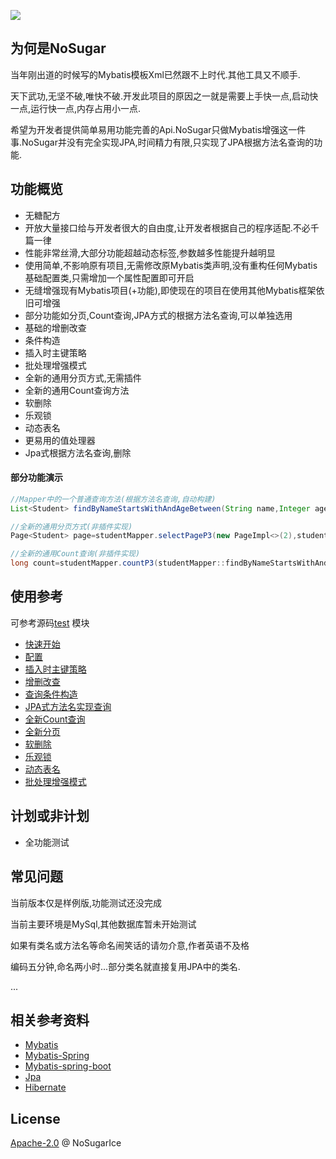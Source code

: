![](https://gitee.com/NoSugarIce/document-gallery/raw/master/mybatis-nosugar/NoSugar-log.svg)

## 为何是NoSugar

当年刚出道的时候写的Mybatis模板Xml已然跟不上时代.其他工具又不顺手.

天下武功,无坚不破,唯快不破.开发此项目的原因之一就是需要上手快一点,启动快一点,运行快一点,内存占用小一点.

希望为开发者提供简单易用功能完善的Api.NoSugar只做Mybatis增强这一件事.NoSugar并没有完全实现JPA,时间精力有限,只实现了JPA根据方法名查询的功能.

## 功能概览

- 无糖配方
- 开放大量接口给与开发者很大的自由度,让开发者根据自己的程序适配.不必千篇一律
- 性能非常丝滑,大部分功能超越动态标签,参数越多性能提升越明显
- 使用简单,不影响原有项目,无需修改原Mybatis类声明,没有重构任何Mybatis基础配置类,只需增加一个属性配置即可开启
- 无缝增强现有Mybatis项目(+功能),即使现在的项目在使用其他Mybatis框架依旧可增强
- 部分功能如分页,Count查询,JPA方式的根据方法名查询,可以单独选用
- 基础的增删改查
- 条件构造
- 插入时主键策略
- 批处理增强模式
- 全新的通用分页方式,无需插件
- 全新的通用Count查询方法
- 软删除
- 乐观锁
- 动态表名
- 更易用的值处理器
- Jpa式根据方法名查询,删除


#### 部分功能演示

```java
//Mapper中的一个普通查询方法(根据方法名查询,自动构建)
List<Student> findByNameStartsWithAndAgeBetween(String name,Integer ageStart,Integer ageEnd);

//全新的通用分页方式(非插件实现)
Page<Student> page=studentMapper.selectPageP3(new PageImpl<>(2),studentMapper::findByNameStartsWithAndAgeBetween,"王",15,19);

//全新的通用Count查询(非插件实现)
long count=studentMapper.countP3(studentMapper::findByNameStartsWithAndAgeBetween,"王",15,19);
```

## 使用参考

可参考源码[test](https://github.com/NoSugarIce/mybatis-nosugar/tree/master/mybatis-nosugar-test/src/test/java/com/nosugarice/mybatis/test) 模块

- [快速开始](doc/quickStart.md)
- [配置](doc/config.md)
- [插入时主键策略](doc/idGenerated.md)
- [增删改查](doc/USER_GUIDE.md)
- [查询条件构造](doc/criterion.md)
- [JPA式方法名实现查询](doc/jpa.md)
- [全新Count查询](doc/count.md)
- [全新分页](doc/page.md)
- [软删除](doc/logicDelete.md)
- [乐观锁](doc/version.md)
- [动态表名](doc/dynamicTableName.md)
- [批处理增强模式](doc/batch.md)

## 计划或非计划

- 全功能测试

## 常见问题

当前版本仅是样例版,功能测试还没完成

当前主要环境是MySql,其他数据库暂未开始测试

如果有类名或方法名等命名闹笑话的请勿介意,作者英语不及格

编码五分钟,命名两小时...部分类名就直接复用JPA中的类名.

...

## 相关参考资料

- [Mybatis](https://mybatis.org/mybatis-3/zh/index.html)
- [Mybatis-Spring](http://mybatis.org/spring/index.html)
- [Mybatis-spring-boot](http://mybatis.org/spring-boot-starter/mybatis-spring-boot-autoconfigure/#)
- [Jpa](https://spring.io/projects/spring-data-jpa)
- [Hibernate](http://hibernate.org/orm/)

## License

[Apache-2.0](LICENSE) @ NoSugarIce

